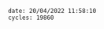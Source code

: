 

                date: 20/04/2022 11:58:10
                cycles: 19860

                         